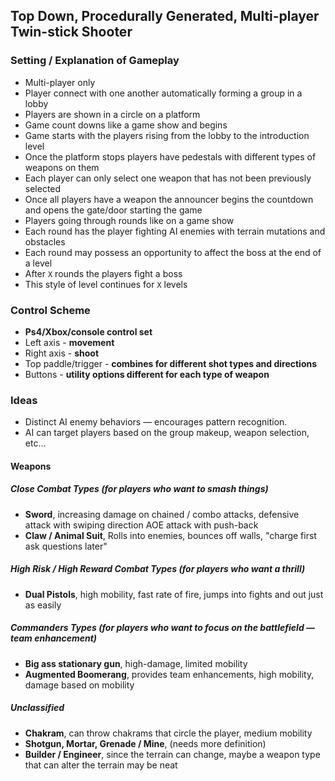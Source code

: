 ## Top Down, Procedurally Generated, Multi-player Twin-stick Shooter

### Setting / Explanation of Gameplay

- Multi-player only
- Player connect with one another automatically forming a group in a lobby
- Players are shown in a circle on a platform
- Game count downs like a game show and begins
- Game starts with the players rising from the lobby to the introduction level
- Once the platform stops players have pedestals with different types of weapons on them
- Each player can only select one weapon that has not been previously selected
- Once all players have a weapon the announcer begins the countdown and opens the gate/door starting the game
- Players going through rounds like on a game show
- Each round has the player fighting AI enemies with terrain mutations and obstacles
- Each round may possess an opportunity to affect the boss at the end of a level
- After `X` rounds the players fight a boss
- This style of level continues for `X` levels

### Control Scheme

- **Ps4/Xbox/console control set**
- Left axis - **movement**
- Right axis - **shoot**
- Top paddle/trigger - **combines for different shot types and directions**
- Buttons - **utility options different for each type of weapon**

### Ideas

- Distinct AI enemy behaviors — encourages pattern recognition.
- AI can target players based on the group makeup, weapon selection, etc...

#### Weapons

##### Close Combat Types (for players who want to smash things)
- **Sword**, increasing damage on chained / combo attacks, defensive attack with swiping direction AOE attack with push-back
- **Claw / Animal Suit**, Rolls into enemies, bounces off walls, "charge first ask questions later"

##### High Risk / High Reward Combat Types (for players who want a thrill)
- **Dual Pistols**, high mobility, fast rate of fire, jumps into fights and out just as easily

##### Commanders Types (for players who want to focus on the battlefield — team enhancement)
- **Big ass stationary gun**, high-damage, limited mobility
- **Augmented Boomerang**, provides team enhancements, high mobility, damage based on mobility

##### Unclassified
- **Chakram**, can throw chakrams that circle the player, medium mobility
- **Shotgun, Mortar, Grenade / Mine**, (needs more definition)
- **Builder / Engineer**, since the terrain can change, maybe a weapon type that can alter the terrain may be neat
